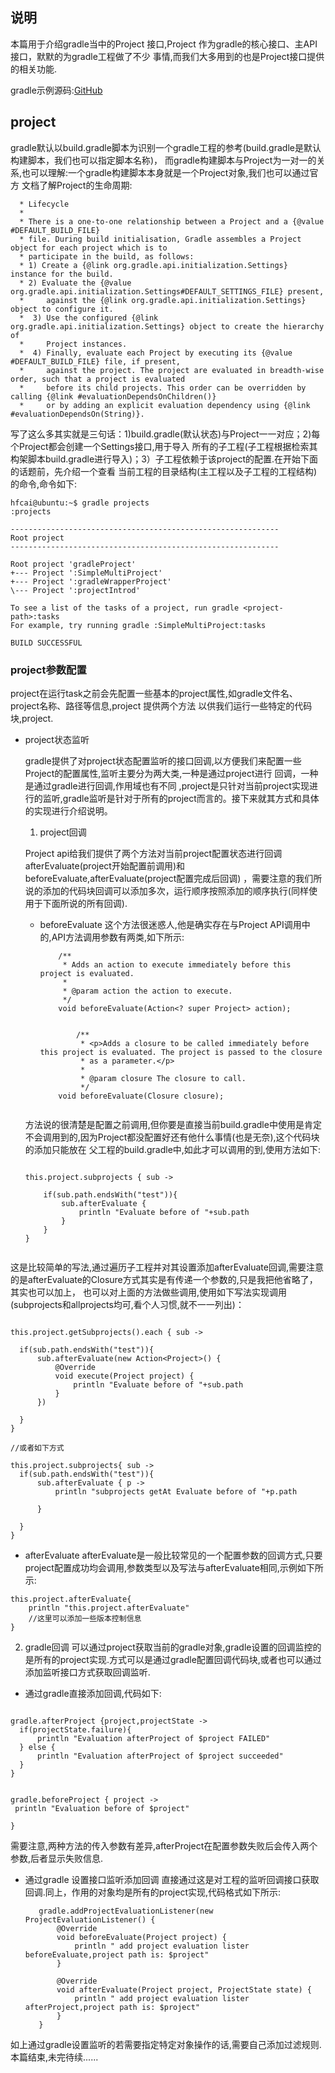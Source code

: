 ## 说明

本篇用于介绍gradle当中的Project 接口,Project 作为gradle的核心接口、主API接口，默默的为gradle工程做了不少
事情,而我们大多用到的也是Project接口提供的相关功能.

gradle示例源码:[GitHub](https://github.com/fishly/gradleProject/tree/master/projectIntrod)


## project

gradle默认以build.gradle脚本为识别一个gradle工程的参考(build.gradle是默认构建脚本，我们也可以指定脚本名称)，
而gradle构建脚本与Project为一对一的关系,也可以理解:一个gradle构建脚本本身就是一个Project对象,我们也可以通过官方
文档了解Project的生命周期:

``` 
  * Lifecycle
  *
  * There is a one-to-one relationship between a Project and a {@value #DEFAULT_BUILD_FILE}
  * file. During build initialisation, Gradle assembles a Project object for each project which is to
  * participate in the build, as follows:
  * 1) Create a {@link org.gradle.api.initialization.Settings} instance for the build.
  * 2) Evaluate the {@value org.gradle.api.initialization.Settings#DEFAULT_SETTINGS_FILE} present, 
  *     against the {@link org.gradle.api.initialization.Settings} object to configure it.
  *  3) Use the configured {@link org.gradle.api.initialization.Settings} object to create the hierarchy of
  *     Project instances.
  *  4) Finally, evaluate each Project by executing its {@value #DEFAULT_BUILD_FILE} file, if present,
  *     against the project. The project are evaluated in breadth-wise order, such that a project is evaluated
  *     before its child projects. This order can be overridden by calling {@link #evaluationDependsOnChildren()}
  *     or by adding an explicit evaluation dependency using {@link #evaluationDependsOn(String)}.
```

写了这么多其实就是三句话：1)build.gradle(默认状态)与Project一一对应；2)每个Project都会创建一个Settings接口,用于导入
所有的子工程(子工程根据检索其构架脚本build.gradle进行导入)；3）子工程依赖于该project的配置.在开始下面的话题前，先介绍一个查看
当前工程的目录结构(主工程以及子工程的工程结构)的命令,命令如下:

```
hfcai@ubuntu:~$ gradle projects
:projects

------------------------------------------------------------
Root project
------------------------------------------------------------

Root project 'gradleProject'
+--- Project ':SimpleMultiProject'
+--- Project ':gradleWrapperProject'
\--- Project ':projectIntrod'

To see a list of the tasks of a project, run gradle <project-path>:tasks
For example, try running gradle :SimpleMultiProject:tasks

BUILD SUCCESSFUL
```


### project参数配置
project在运行task之前会先配置一些基本的project属性,如gradle文件名、project名称、路径等信息,project 提供两个方法
以供我们运行一些特定的代码块,project.



- project状态监听

  gradle提供了对project状态配置监听的接口回调,以方便我们来配置一些Project的配置属性,监听主要分为两大类,一种是通过project进行 回调，一种是通过gradle进行回调,作用域也有不同
  ,project是只针对当前project实现进行的监听,gradle监听是针对于所有的project而言的。接下来就其方式和具体的实现进行介绍说明。
  
  1) project回调
  
  Project api给我们提供了两个方法对当前project配置状态进行回调afterEvaluate(project开始配置前调用)和beforeEvaluate,afterEvaluate(project配置完成后回调)
，需要注意的我们所说的添加的代码块回调可以添加多次，运行顺序按照添加的顺序执行(同样使用于下面所说的所有回调).

  - beforeEvaluate
    这个方法很迷惑人,他是确实存在与Project API调用中的,API方法调用参数有两类,如下所示:
    
    ```
        /**
         * Adds an action to execute immediately before this project is evaluated.
         *
         * @param action the action to execute.
         */
        void beforeEvaluate(Action<? super Project> action);
        
        
            /**
             * <p>Adds a closure to be called immediately before this project is evaluated. The project is passed to the closure
             * as a parameter.</p>
             *
             * @param closure The closure to call.
             */
        void beforeEvaluate(Closure closure);


    ```

   方法说的很清楚是配置之前调用,但你要是直接当前build.gradle中使用是肯定不会调用到的,因为Project都没配置好还有他什么事情(也是无奈),这个代码块的添加只能放在
   父工程的build.gradle中,如此才可以调用的到,使用方法如下:
   
   ```
   
   this.project.subprojects { sub ->
   
       if(sub.path.endsWith("test")){
           sub.afterEvaluate {
               println "Evaluate before of "+sub.path
           }
       }
   }
     
   ```

这是比较简单的写法,通过遍历子工程并对其设置添加afterEvaluate回调,需要注意的是afterEvaluate的Closure方式其实是有传递一个参数的,只是我把他省略了，其实也可以加上，
也可以对上面的方法做些调用,使用如下写法实现调用(subprojects和allprojects均可,看个人习惯,就不一一列出)：

  ```
  
this.project.getSubprojects().each { sub ->

    if(sub.path.endsWith("test")){
        sub.afterEvaluate(new Action<Project>() {
            @Override
            void execute(Project project) {
                println "Evaluate before of "+sub.path
            }
        })

    }
}

//或者如下方式

this.project.subprojects{ sub ->
    if(sub.path.endsWith("test")){
        sub.afterEvaluate { p ->
            println "subprojects getAt Evaluate before of "+p.path

        }

    }
}

  ```



 - afterEvaluate
  afterEvaluate是一般比较常见的一个配置参数的回调方式,只要project配置成功均会调用,参数类型以及写法与afterEvaluate相同,示例如下所示:
  
  ```
  this.project.afterEvaluate{
      println "this.project.afterEvaluate"
      //这里可以添加一些版本控制信息
  }
  ```


 2) gradle回调
   可以通过project获取当前的gradle对象,gradle设置的回调监控的是所有的project实现.方式可以是通过gradle配置回调代码块,或者也可以通过添加监听接口方式获取回调监听.
   - 通过gradle直接添加回调,代码如下:
   
   ```
   
 gradle.afterProject {project,projectState ->
     if(projectState.failure){
         println "Evaluation afterProject of $project FAILED"
     } else {
         println "Evaluation afterProject of $project succeeded"
     }
 }


gradle.beforeProject { project ->
    println "Evaluation before of $project"

}
   ```
 
  需要注意,两种方法的传入参数有差异,afterProject在配置参数失败后会传入两个参数,后者显示失败信息.
  
  - 通过gradle 设置接口监听添加回调
    直接通过这是对工程的监听回调接口获取回调.同上，作用的对象均是所有的project实现,代码格式如下所示:
    
    ```
       gradle.addProjectEvaluationListener(new ProjectEvaluationListener() {
           @Override
           void beforeEvaluate(Project project) {
               println " add project evaluation lister beforeEvaluate,project path is: $project"
           }
       
           @Override
           void afterEvaluate(Project project, ProjectState state) {
               println " add project evaluation lister afterProject,project path is: $project"
           }
       }

    ```


   如上通过gradle设置监听的若需要指定特定对象操作的话,需要自己添加过滤规则.本篇结束,未完待续......
   
   
   
   
   
   
   
   
   
   
   
   
   
   
   
   